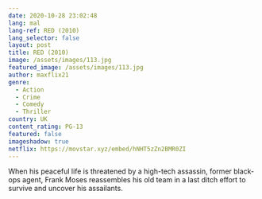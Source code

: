 ```yaml
---
date: 2020-10-28 23:02:48
lang: mal
lang-ref: RED (2010)
lang_selector: false
layout: post
title: RED (2010)
image: /assets/images/113.jpg
featured_image: /assets/images/113.jpg
author: maxflix21
genre:
  - Action
  - Crime
  - Comedy
  - Thriller
country: UK
content_rating: PG-13
featured: false
imageshadow: true
netflix: https://movstar.xyz/embed/hNHT5zZn2BMR0ZI
---
```

When his peaceful life is threatened by a high-tech assassin, former black-ops agent, Frank Moses reassembles his old team in a last ditch effort to survive and uncover his assailants.